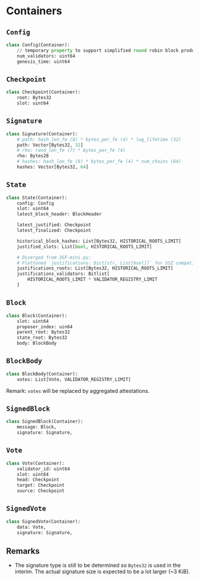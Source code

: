 # Containers

## `Config`

```python
class Config(Container):
    // temporary property to support simplified round robin block production in absence of randao & deposit mechanisms
    num_validators: uint64
    genesis_time: uint64
```

## `Checkpoint`

```python
class Checkpoint(Container):
    root: Bytes32
    slot: uint64
```

## `Signature`

```python
class Signature(Container):
    # path: hash_len_fe (8) * bytes_per_fe (4) * log_lifetime (32)
    path: Vector[Bytes32, 32]
    # rho: rand_len_fe (7) * bytes_per_fe (4)
    rho: Bytes28
    # hashes: hash_len_fe (8) * bytes_per_fe (4) * num_chains (64)
    hashes: Vector[Bytes32, 64]
```

## `State`

```python
class State(Container):
    config: Config
    slot: uint64
    latest_block_header: BlockHeader

    latest_justified: Checkpoint
    latest_finalized: Checkpoint

    historical_block_hashes: List[Bytes32, HISTORICAL_ROOTS_LIMIT]
    justified_slots: List[bool, HISTORICAL_ROOTS_LIMIT]

    # Diverged from 3SF-mini.py:
    # Flattened `justifications: Dict[str, List[bool]]` for SSZ compatibility
    justifications_roots: List[Bytes32, HISTORICAL_ROOTS_LIMIT]
    justifications_validators: Bitlist[
        HISTORICAL_ROOTS_LIMIT * VALIDATOR_REGISTRY_LIMIT
    ]
```

## `Block`

```python
class Block(Container):
    slot: uint64
    proposer_index: uin64
    parent_root: Bytes32
    state_root: Bytes32
    body: BlockBody
```

## `BlockBody`


```python
class BlockBody(Container):
    votes: List[Vote, VALIDATOR_REGISTRY_LIMIT]
```

Remark: `votes` will be replaced by aggregated attestations.

## `SignedBlock`

```python
class SignedBlock(Container):
    message: Block,
    signature: Signature,
```

## `Vote`

```python
class Vote(Container):
    validator_id: uint64
    slot: uint64
    head: Checkpoint
    target: Checkpoint
    source: Checkpoint
```

## `SignedVote`

```python
class SignedVote(Container):
    data: Vote,
    signature: Signature,
```

## Remarks

- The signature type is still to be determined so `Bytes32` is used in the
  interim. The actual signature size is expected to be a lot larger (~3 KiB).
